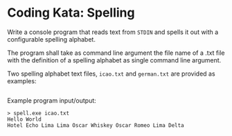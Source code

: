 # Coding Kata: Spelling

Write a console program that reads text from `STDIN` and spells it out with a configurable spelling alphabet.

The program shall take as command line argument the file name of a .txt file with the definition of a spelling alphabet as single command line argument.

Two spelling alphabet text files, `icao.txt` and `german.txt` are provided as examples:

```

```

Example program input/output:

```
> spell.exe icao.txt
Hello World
Hotel Echo Lima Lima Oscar Whiskey Oscar Romeo Lima Delta
```
